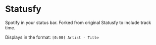 Statusfy
========

Spotify in your status bar. Forked from original Statusfy to include track time. 

Displays in the format: `[0:00] Artist - Title`
